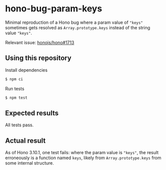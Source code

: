 # hono-bug-param-keys

Minimal reproduction of a Hono bug where a param value of `"keys"` sometimes gets resolved as `Array.prototype.keys` instead of the string value `"keys"`.

Relevant issue: [honojs/hono#1713](https://github.com/honojs/hono/issues/1713)

## Using this repository

Install dependencies

```sh
$ npm ci
```

Run tests

```sh
$ npm test
```

## Expected results

All tests pass.

## Actual result

As of Hono 3.10.1, one test fails: where the param value is `"keys"`, the result erroneously is a function named `keys`, likely from `Array.prototype.keys` from some internal structure.
